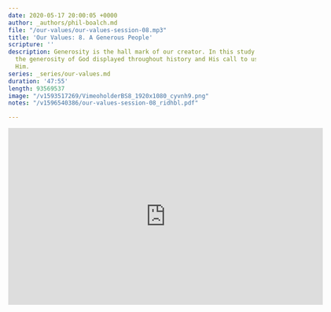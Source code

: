 ```yaml
---
date: 2020-05-17 20:00:05 +0000
author: _authors/phil-boalch.md
file: "/our-values/our-values-session-08.mp3"
title: 'Our Values: 8. A Generous People'
scripture: ''
description: Generosity is the hall mark of our creator. In this study we look at
  the generosity of God displayed throughout history and His call to us, to be like
  Him.
series: _series/our-values.md
duration: '47:55'
length: 93569537
image: "/v1593517269/VimeoholderBS8_1920x1080_cyvnh9.png"
notes: "/v1596540386/our-values-session-08_ridhbl.pdf"

---
```

<iframe src="https://player.vimeo.com/video/431766399" width="640" height="360" frameborder="0" allow="autoplay; fullscreen" allowfullscreen></iframe>
